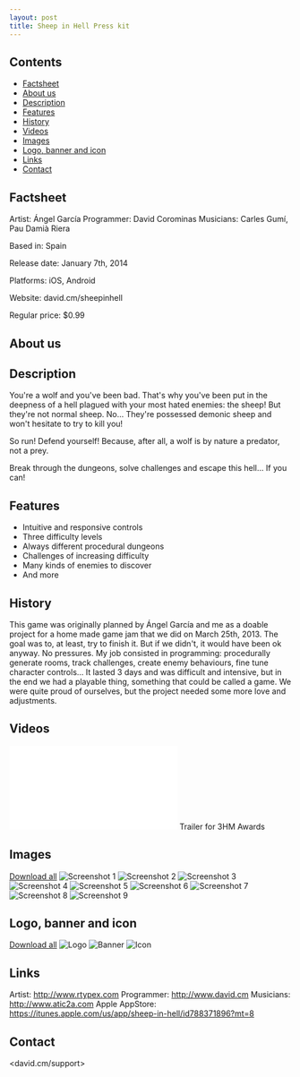 ```yaml
---
layout: post
title: Sheep in Hell Press kit
---
```


Contents
--------

- [Factsheet](#factsheet)
- [About us](#aboutus)
- [Description](#description)
- [Features](#features)
- [History](#history)
- [Videos](#videos)
- [Images](#images)
- [Logo, banner and icon](#logobannericon)
- [Links](#links)
- [Contact](#contact)

<a id="factsheet"></a>
Factsheet
---------

Artist: Ángel García
Programmer: David Corominas
Musicians: Carles Gumí, Pau Damià Riera

Based in: Spain

Release date: January 7th, 2014

Platforms: iOS, Android

Website: david.cm/sheepinhell

Regular price: $0.99

<a id="factsheet"></a>
About us
--------

<a id="description"></a>
Description
-----------

You're a wolf and you've been bad. That's why you've been put in the deepness of a hell plagued with your most hated enemies: the sheep! But they're not normal sheep. No... They're possessed demonic sheep and won't hesitate to try to kill you!

So run! Defend yourself! Because, after all, a wolf is by nature a predator, not a prey.

Break through the dungeons, solve challenges and escape this hell... If you can!

<a id="features"></a>
Features
--------

- Intuitive and responsive controls
- Three difficulty levels
- Always different procedural dungeons
- Challenges of increasing difficulty
- Many kinds of enemies to discover
- And more

<a id="history"></a>
History
-------

This game was originally planned by Ángel García and me as a doable project for a home made game jam that we did on March 25th, 2013. The goal was to, at least, try to finish it. But if we didn't, it would have been ok anyway. No pressures. My job consisted in programming: procedurally generate rooms, track challenges, create enemy behaviours, fine tune character controls... It lasted 3 days and was difficult and intensive, but in the end we had a playable thing, something that could be called a game. We were quite proud of ourselves, but the project needed some more love and adjustments.

<a id="videos"></a>
Videos
------

<iframe id="video" frameborder="0" src="//www.youtube-nocookie.com/embed/kSNr3nP3Iy8?rel=0" allowfullscreen></iframe>
Trailer for 3HM Awards

<a id="images"></a>
Images
------

[Download all](sheepinhell/screenshots.zip)
![Screenshot 1](sheepinhell/screenshot1.png)
![Screenshot 2](sheepinhell/screenshot2.png)
![Screenshot 3](sheepinhell/screenshot3.png)
![Screenshot 4](sheepinhell/screenshot4.png)
![Screenshot 5](sheepinhell/screenshot5.png)
![Screenshot 6](sheepinhell/screenshot6.png)
![Screenshot 7](sheepinhell/screenshot7.png)
![Screenshot 8](sheepinhell/screenshot8.png)
![Screenshot 9](sheepinhell/screenshot9.png)

<a id="logobannericon"></a>
Logo, banner and icon
---------------------

[Download all](sheepinhell/logos.zip)
![Logo](sheepinhell/logo.png)
![Banner](sheepinhell/banner.png)
![Icon](sheepinhell/icon.png)

<a id="links"></a>
Links
-----

Artist: <http://www.rtypex.com>
Programmer: <http://www.david.cm>
Musicians: <http://www.atic2a.com>
Apple AppStore: <https://itunes.apple.com/us/app/sheep-in-hell/id788371896?mt=8>

<a id="contact"></a>
Contact
-------

<david.cm/support>
